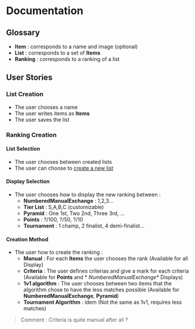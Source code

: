 # Documentation

## Glossary

- **Item** : corresponds to a name and image (optional)
- **List** : corresponds to a set of **Items**
- **Ranking** : corresponds to a ranking of a list

## User Stories

### List Creation

- The user chooses a name
- The user writes items as **Items**
- The user saves the list

### Ranking Creation

#### List Selection

- The user chooses between created lists
- The user can choose to [create a new list](#list-creation)

#### Display Selection

- The user chooses how to display the new ranking between :
    - **NumberedManualExchange** : 1,2,3...
    - **Tier List** : S,A,B,C (customizable)
    - **Pyramid** : One 1st, Two 2nd, Three 3rd, ...
    - **Points** : ?/100, ?/50, ?/10
    - **Tournament** : 1 champ, 2 finalist, 4 demi-finalist...

#### Creation Method

- The user how to create the ranking :
    - **Manual** : For each **Items** the user chooses the rank (Available for all Display)
    - **Criteria** : The user defines criterias and give a mark for each criteria (Available for **Points** and *
      *NumberedManualExchange** Displays)
    - **1v1 algorithm** : The user chooses between two items that the algorithm chose to have the less matches
      possible (Available for **NumberedManualExchange**, **Pyramid**)
    - **Tournament Algorithm** : idem (Not the same as 1v1, requires less matches)

> Comment : Criteria is quite manual after all ? 